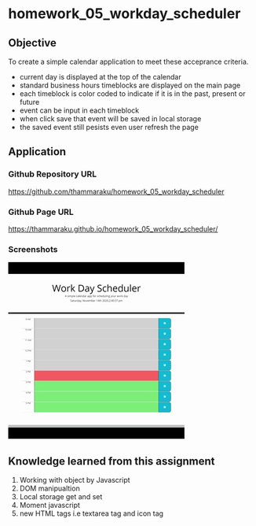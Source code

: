 # homework_05_workday_scheduler

## Objective
To create a simple calendar application to meet these acceprance criteria.

- current day is displayed at the top of the calendar
- standard business hours timeblocks are displayed on the main page
- each timeblock is color coded to indicate if it is in the past, present or future
- event can be input in each timeblock
- when click save that event will be saved in local storage
- the saved event still pesists even user refresh the page

## Application

### Github Repository URL
https://github.com/thammaraku/homework_05_workday_scheduler

### Github Page URL
https://thammaraku.github.io/homework_05_workday_scheduler/

### Screenshots
![A user clicks on slots on the color-coded calendar and edits the events.](./assets/homework05_workday_scheduler.jpg)

## Knowledge learned from this assignment
1. Working with object by Javascript
2. DOM manipualtion
3. Local storage get and set
4. Moment javascript
5. new HTML tags i.e textarea tag and icon tag